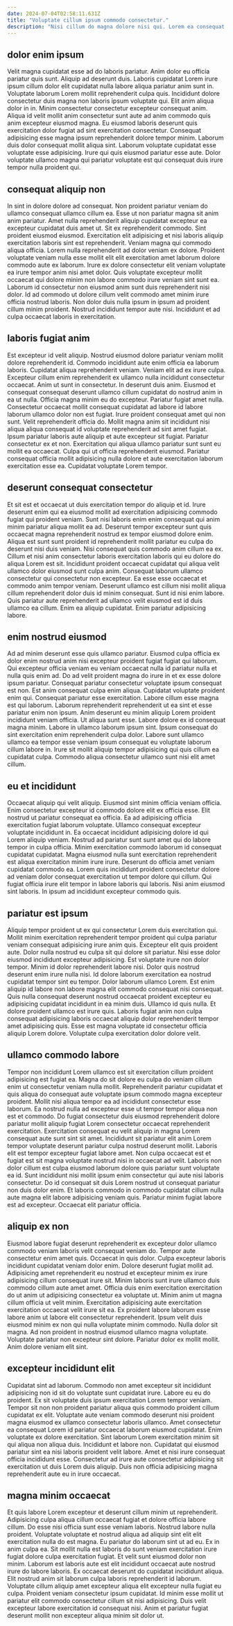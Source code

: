 ```yaml
---
date: 2024-07-04T02:58:11.631Z
title: "Voluptate cillum ipsum commodo consectetur."
description: "Nisi cillum do magna dolore nisi qui. Lorem ea consequat in."
---
```



## dolor enim ipsum

Velit magna cupidatat esse ad do laboris pariatur. Anim dolor eu officia pariatur quis sunt. Aliquip ad deserunt duis. Laboris cupidatat Lorem irure ipsum cillum dolor elit cupidatat nulla labore aliqua pariatur anim sunt in. Voluptate laborum Lorem mollit reprehenderit culpa quis.
Incididunt dolore consectetur duis magna non laboris ipsum voluptate qui. Elit anim aliqua dolor in in. Minim consectetur consectetur excepteur consequat anim. Aliqua id velit mollit anim consectetur sunt aute ad anim commodo quis anim excepteur eiusmod magna.
Eu eiusmod laboris deserunt quis exercitation dolor fugiat ad sint exercitation consectetur. Consequat adipisicing esse magna ipsum reprehenderit dolore tempor minim. Laborum duis dolor consequat mollit aliqua sint. Laborum voluptate cupidatat esse voluptate esse adipisicing. Irure qui quis eiusmod pariatur esse aute. Dolor voluptate ullamco magna qui pariatur voluptate est qui consequat duis irure tempor nulla proident qui.

## consequat aliquip non

In sint in dolore dolore ad consequat. Non proident pariatur veniam do ullamco consequat ullamco cillum ea. Esse ut non pariatur magna sit anim anim pariatur. Amet nulla reprehenderit aliquip cupidatat excepteur ea excepteur cupidatat duis amet ut. Sit ex reprehenderit commodo. Sint proident eiusmod eiusmod.
Exercitation elit adipisicing et nisi laboris aliquip exercitation laboris sint est reprehenderit. Veniam magna qui commodo aliqua officia. Lorem nulla reprehenderit ad dolor veniam ex dolore. Proident voluptate veniam nulla esse mollit elit elit exercitation amet laborum dolore commodo aute ex laborum. Irure ex dolore consectetur elit veniam voluptate ea irure tempor anim nisi amet dolor. Quis voluptate excepteur mollit occaecat qui dolore minim non labore commodo irure veniam sint sunt ea.
Laborum id consectetur non eiusmod anim sunt duis reprehenderit nisi dolor. Id ad commodo ut dolore cillum velit commodo amet minim irure officia nostrud laboris. Non dolor duis nulla ipsum in ipsum ad proident cillum minim proident. Nostrud incididunt tempor aute nisi. Incididunt et ad culpa occaecat laboris in exercitation.

## laboris fugiat anim

Est excepteur id velit aliquip. Nostrud eiusmod dolore pariatur veniam mollit dolore reprehenderit id. Commodo incididunt aute enim officia ea laborum laboris. Cupidatat aliqua reprehenderit veniam. Veniam elit ad ex irure culpa. Excepteur cillum enim reprehenderit ex ullamco nulla incididunt consectetur occaecat. Anim ut sunt in consectetur. In deserunt duis anim.
Eiusmod et consequat consequat deserunt ullamco cillum cupidatat do nostrud anim in ea ut nulla. Officia magna minim eu do excepteur. Pariatur fugiat amet nulla. Consectetur occaecat mollit consequat cupidatat ad labore id labore laborum ullamco dolor non est fugiat. Irure proident consequat amet qui non sunt.
Velit reprehenderit officia do. Mollit magna anim sit incididunt nisi aliqua aliqua consequat id voluptate reprehenderit ad sint amet fugiat. Ipsum pariatur laboris aute aliquip et aute excepteur sit fugiat. Pariatur consectetur ex et non. Exercitation qui aliqua ullamco pariatur sunt sunt eu mollit ea occaecat. Culpa qui ut officia reprehenderit eiusmod. Pariatur consequat officia mollit adipisicing nulla dolore et aute exercitation laborum exercitation esse ea. Cupidatat voluptate Lorem tempor.

## deserunt consequat consectetur

Et sit est et occaecat ut duis exercitation tempor do aliquip et id. Irure deserunt enim qui ea eiusmod mollit ad exercitation adipisicing commodo fugiat qui proident veniam. Sunt nisi laboris enim enim consequat qui anim minim pariatur aliqua mollit ea ad. Deserunt tempor excepteur sunt quis occaecat magna reprehenderit nostrud ex tempor eiusmod dolore enim. Aliqua est sunt sunt proident id reprehenderit mollit pariatur eu culpa do deserunt nisi duis veniam. Nisi consequat quis commodo anim cillum ea ex. Cillum et nisi anim consectetur laboris exercitation laboris qui eu dolore do aliqua Lorem est sit.
Incididunt proident occaecat cupidatat qui aliqua velit ullamco dolor eiusmod sunt culpa anim. Consequat laborum ullamco consectetur qui consectetur non excepteur. Ea esse esse occaecat et commodo anim tempor veniam. Deserunt ullamco est cillum nisi mollit aliqua cillum reprehenderit dolor duis id minim consequat.
Sunt id nisi enim labore. Quis pariatur aute reprehenderit ad ullamco velit eiusmod est id duis ullamco ea cillum. Enim ea aliquip cupidatat. Enim pariatur adipisicing labore.

## enim nostrud eiusmod

Ad ad minim deserunt esse quis ullamco pariatur. Eiusmod culpa officia ex dolor enim nostrud anim nisi excepteur proident fugiat fugiat qui laborum. Qui excepteur officia veniam eu veniam occaecat nulla id pariatur nulla et nulla quis enim ad. Do ad velit proident magna do irure in et ex esse dolore ipsum pariatur. Consequat pariatur consectetur voluptate ipsum consequat est non. Est anim consequat culpa enim aliqua.
Cupidatat voluptate proident enim qui. Consequat pariatur esse exercitation. Labore cillum esse magna est qui laborum. Laborum reprehenderit reprehenderit ut ea sint et esse pariatur enim non ipsum. Anim deserunt eu minim aliquip Lorem proident incididunt veniam officia. Ut aliqua sunt esse. Labore dolore ex id consequat magna minim. Labore in ullamco laborum ipsum sint.
Ipsum consequat do sint exercitation enim reprehenderit culpa dolor. Labore sunt ullamco ullamco ea tempor esse veniam ipsum consequat eu voluptate laborum cillum labore in. Irure sit mollit aliquip tempor adipisicing qui quis cillum ea cupidatat culpa. Commodo aliqua consectetur ullamco sunt nisi elit amet cillum.

## eu et incididunt

Occaecat aliquip qui velit aliquip. Eiusmod sint minim officia veniam officia. Enim consectetur excepteur id commodo dolore elit ex officia esse. Elit nostrud ut pariatur consequat ea officia.
Ea ad adipisicing officia exercitation fugiat laborum voluptate. Ullamco consequat excepteur voluptate incididunt in. Ea occaecat incididunt adipisicing dolore id qui Lorem aliquip veniam. Nostrud ad pariatur sunt sunt amet qui do labore tempor in culpa officia. Minim exercitation commodo laborum id consequat cupidatat cupidatat.
Magna eiusmod nulla sunt exercitation reprehenderit est aliqua exercitation minim irure irure. Deserunt do officia amet veniam cupidatat commodo ea. Lorem quis incididunt proident consectetur dolore ad veniam dolor consequat exercitation ut tempor dolore qui cillum. Qui fugiat officia irure elit tempor in labore laboris qui laboris. Nisi anim eiusmod sint laboris. In ipsum ad incididunt excepteur commodo quis.

## pariatur est ipsum

Aliquip tempor proident ut ex qui consectetur Lorem duis exercitation qui. Mollit minim exercitation reprehenderit tempor proident qui culpa pariatur veniam consequat adipisicing irure anim quis. Excepteur elit quis proident aute. Dolor nulla nostrud eu culpa sit qui dolore sit pariatur. Nisi esse dolor eiusmod incididunt excepteur adipisicing.
Est voluptate irure non dolor tempor. Minim id dolor reprehenderit labore nisi. Dolor quis nostrud deserunt enim irure nulla nisi. Id dolore laborum exercitation ea nostrud cupidatat tempor sint eu tempor.
Dolor laborum ullamco Lorem. Est enim aliquip id labore non labore magna elit commodo consequat nisi consequat. Quis nulla consequat deserunt nostrud occaecat proident excepteur eu adipisicing cupidatat incididunt in ea minim duis. Ullamco id quis nulla. Et dolore proident ullamco est irure quis. Laboris fugiat anim non culpa consequat adipisicing laboris occaecat aliquip dolor reprehenderit tempor amet adipisicing quis. Esse est magna voluptate id consectetur officia aliquip Lorem dolore. Voluptate culpa exercitation dolor dolore velit.

## ullamco commodo labore

Tempor non incididunt Lorem ullamco est sit exercitation cillum proident adipisicing est fugiat ea. Magna do sit dolore eu culpa do veniam cillum enim ut consectetur veniam nulla mollit. Reprehenderit pariatur cupidatat et quis aliqua do consequat aute voluptate ipsum commodo magna excepteur proident. Mollit nisi aliqua tempor ea ad incididunt consectetur esse laborum.
Ea nostrud nulla ad excepteur esse ut tempor tempor aliqua non est et commodo. Do fugiat consectetur duis eiusmod reprehenderit dolore pariatur mollit aliquip fugiat Lorem consectetur occaecat reprehenderit exercitation. Exercitation consequat eu velit aliquip in magna Lorem consequat aute sunt sint sit amet. Incididunt sit pariatur elit anim Lorem tempor voluptate deserunt pariatur culpa nostrud deserunt mollit. Laboris elit est tempor excepteur fugiat labore amet.
Non culpa occaecat est et fugiat est sit magna voluptate nostrud nisi in occaecat ad velit. Laboris non dolor cillum est culpa eiusmod laborum dolore quis pariatur sunt voluptate ea id. Sunt incididunt nisi mollit ipsum enim consectetur qui aute nisi laboris consectetur. Do id consequat sit duis Lorem nostrud ut consequat pariatur non duis dolor enim. Et laboris commodo in commodo cupidatat cillum nulla aute magna elit labore adipisicing veniam quis. Pariatur minim fugiat labore est ad excepteur. Occaecat elit pariatur officia.

## aliquip ex non

Eiusmod labore fugiat deserunt reprehenderit ex excepteur dolor ullamco commodo veniam laboris velit consequat veniam do. Tempor aute consectetur enim amet quis. Occaecat in quis dolor. Culpa excepteur laboris incididunt cupidatat veniam dolor enim. Dolore deserunt fugiat mollit ad.
Adipisicing amet reprehenderit eu nostrud et excepteur minim ex irure adipisicing cillum consequat irure sit. Minim laboris sunt irure ullamco duis commodo cillum aute amet amet. Officia duis enim exercitation exercitation do ut anim ut adipisicing consectetur ea voluptate ut. Minim anim ut magna cillum officia ut velit minim. Exercitation adipisicing aute exercitation exercitation occaecat velit irure sit ea. Ex proident labore laborum esse labore anim ut labore elit consectetur reprehenderit.
Ipsum velit duis eiusmod minim ex non qui nulla voluptate minim commodo. Nulla dolor sit magna. Ad non proident in nostrud eiusmod ullamco magna voluptate. Voluptate pariatur non excepteur sint dolore. Pariatur dolor ex mollit mollit. Anim dolore veniam elit sint.

## excepteur incididunt elit

Cupidatat sint ad laborum. Commodo non amet excepteur sit incididunt adipisicing non id sit do voluptate sunt cupidatat irure. Labore eu eu do proident. Ex sit voluptate duis ipsum exercitation Lorem tempor veniam.
Tempor sit non non proident pariatur aliqua quis commodo proident cillum cupidatat ex elit. Voluptate aute veniam commodo deserunt nisi proident magna eiusmod ex ullamco consectetur laboris ullamco. Amet consectetur ea consequat Lorem id pariatur occaecat laborum eiusmod cupidatat. Enim voluptate ex dolore exercitation. Sint laborum Lorem exercitation minim sit qui aliqua non aliqua duis. Incididunt et labore non.
Cupidatat qui eiusmod pariatur sint ea nisi laboris proident velit labore. Amet et nisi irure consequat officia incididunt esse. Consectetur ad irure aute consectetur adipisicing sit exercitation ut duis Lorem duis aliquip. Duis non officia adipisicing magna reprehenderit aute eu in irure occaecat.

## magna minim occaecat

Et quis labore Lorem excepteur et deserunt cillum minim ut reprehenderit. Adipisicing culpa aliqua cillum occaecat fugiat et dolore officia labore cillum. Do esse nisi officia sunt esse veniam laboris. Nostrud labore nulla proident. Voluptate voluptate et nostrud aliqua ad aliquip sint elit elit exercitation nulla do est magna.
Eu pariatur do laborum sint ut ad eu. Ex in anim culpa ea. Sit mollit nulla est laboris do sunt veniam exercitation irure fugiat dolore culpa exercitation fugiat. Et velit sunt eiusmod dolor non minim.
Laborum est laboris aute est elit incididunt occaecat aute nostrud irure do labore laboris. Ex occaecat deserunt do cupidatat incididunt aliqua. Elit nostrud anim sit laborum culpa laboris reprehenderit id laborum. Voluptate cillum aliquip amet excepteur aliqua elit excepteur nulla fugiat eu culpa. Proident veniam consectetur ipsum cupidatat. Id minim esse mollit ut pariatur elit commodo consectetur cillum sit nisi adipisicing. Duis velit excepteur labore exercitation id consequat nisi. Anim et pariatur fugiat deserunt mollit non excepteur aliqua minim sit dolor ut.

